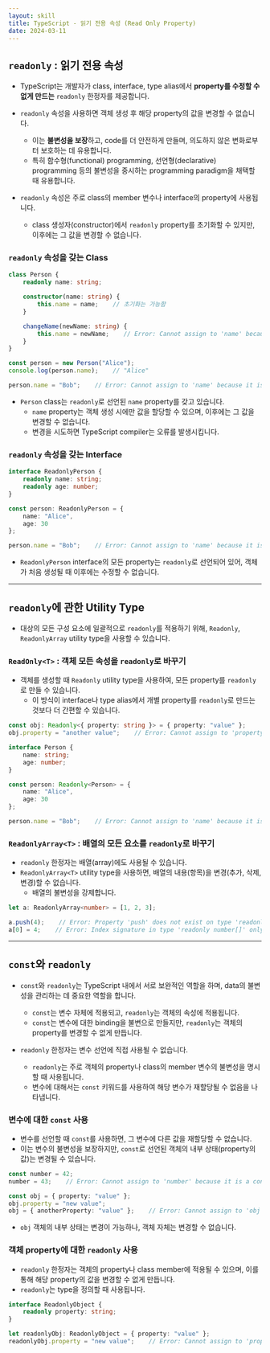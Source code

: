 ```yaml
---
layout: skill
title: TypeScript - 읽기 전용 속성 (Read Only Property)
date: 2024-03-11
---
```



## `readonly` : 읽기 전용 속성

- TypeScript는 개발자가 class, interface, type alias에서 **property를 수정할 수 없게 만드는** `readonly` 한정자를 제공합니다.
- `readonly` 속성을 사용하면 객체 생성 후 해당 property의 값을 변경할 수 없습니다.
    - 이는 **불변성을 보장**하고, code를 더 안전하게 만들며, 의도하지 않은 변화로부터 보호하는 데 유용합니다.
    - 특히 함수형(functional) programming, 선언형(declarative) programming 등의 불변성을 중시하는 programming paradigm을 채택할 때 유용합니다.

- `readonly` 속성은 주로 class의 member 변수나 interface의 property에 사용됩니다.
    - class 생성자(constructor)에서 `readonly` property를 초기화할 수 있지만, 이후에는 그 값을 변경할 수 없습니다.


### `readonly` 속성을 갖는 Class

```typescript
class Person {
    readonly name: string;

    constructor(name: string) {
        this.name = name;    // 초기화는 가능함
    }

    changeName(newName: string) {
        this.name = newName;    // Error: Cannot assign to 'name' because it is a read-only property.
    }
}

const person = new Person("Alice");
console.log(person.name);    // "Alice"

person.name = "Bob";    // Error: Cannot assign to 'name' because it is a read-only property.
```

- `Person` class는 `readonly`로 선언된 `name` property를 갖고 있습니다.
    - `name` property는 객체 생성 시에만 값을 할당할 수 있으며, 이후에는 그 값을 변경할 수 없습니다.
    - 변경을 시도하면 TypeScript compiler는 오류를 발생시킵니다.


### `readonly` 속성을 갖는 Interface

```typescript
interface ReadonlyPerson {
    readonly name: string;
    readonly age: number;
}

const person: ReadonlyPerson = {
    name: "Alice",
    age: 30
};

person.name = "Bob";    // Error: Cannot assign to 'name' because it is a read-only property.
```

- `ReadonlyPerson` interface의 모든 property는 `readonly`로 선언되어 있어, 객체가 처음 생성될 때 이후에는 수정할 수 없습니다.


---


## `readonly`에 관한 Utility Type

- 대상의 모든 구성 요소에 일괄적으로 `readonly`를 적용하기 위해, `Readonly`, `ReadonlyArray` utility type을 사용할 수 있습니다.


### `ReadOnly<T>` : 객체 모든 속성을 `readonly`로 바꾸기

- 객체를 생성할 때 `Readonly` utility type을 사용하여, 모든 property를 `readonly`로 만들 수 있습니다.
    - 이 방식이 interface나 type alias에서 개별 property를 `readonly`로 만드는 것보다 더 간편할 수 있습니다.

```typescript
const obj: Readonly<{ property: string }> = { property: "value" };
obj.property = "another value";    // Error: Cannot assign to 'property' because it is a read-only property.
```

```typescript
interface Person {
    name: string;
    age: number;
}

const person: Readonly<Person> = {
    name: "Alice",
    age: 30
};

person.name = "Bob";    // Error: Cannot assign to 'name' because it is a read-only property.
```


### `ReadonlyArray<T>` : 배열의 모든 요소를 `readonly`로 바꾸기

- `readonly` 한정자는 배열(array)에도 사용될 수 있습니다.
- `ReadonlyArray<T>` utility type을 사용하면, 배열의 내용(항목)을 변경(추가, 삭제, 변경)할 수 없습니다.
    - 배열의 불변성을 강제합니다.

```typescript
let a: ReadonlyArray<number> = [1, 2, 3];

a.push(4);    // Error: Property 'push' does not exist on type 'readonly number[]'.
a[0] = 4;    // Error: Index signature in type 'readonly number[]' only permits reading.
```


---


## `const`와 `readonly`

- `const`와 `readonly`는 TypeScript 내에서 서로 보완적인 역할을 하며, data의 불변성을 관리하는 데 중요한 역할을 합니다.
    - `const`는 변수 자체에 적용되고, `readonly`는 객체의 속성에 적용됩니다.
    - `const`는 변수에 대한 binding을 불변으로 만들지만, `readonly`는 객체의 property를 변경할 수 없게 만듭니다.

- `readonly` 한정자는 변수 선언에 직접 사용될 수 없습니다.
    - `readonly`는 주로 객체의 property나 class의 member 변수의 불변성을 명시할 때 사용됩니다.
    - 변수에 대해서는 `const` 키워드를 사용하여 해당 변수가 재할당될 수 없음을 나타냅니다.


### 변수에 대한 `const` 사용

- 변수를 선언할 때 `const`를 사용하면, 그 변수에 다른 값을 재할당할 수 없습니다.
- 이는 변수의 불변성을 보장하지만, `const`로 선언된 객체의 내부 상태(property의 값)는 변경될 수 있습니다.

```typescript
const number = 42;
number = 43;    // Error: Cannot assign to 'number' because it is a constant.

const obj = { property: "value" };
obj.property = "new value";
obj = { anotherProperty: "value" };    // Error: Cannot assign to 'obj' because it is a constant.
```

- `obj` 객체의 내부 상태는 변경이 가능하나, 객체 자체는 변경할 수 없습니다.


### 객체 property에 대한 `readonly` 사용

- `readonly` 한정자는 객체의 property나 class member에 적용될 수 있으며, 이를 통해 해당 property의 값을 변경할 수 없게 만듭니다.
- `readonly`는 type을 정의할 때 사용됩니다.

```typescript
interface ReadonlyObject {
    readonly property: string;
}

let readonlyObj: ReadonlyObject = { property: "value" };
readonlyObj.property = "new value";    // Error: Cannot assign to 'property' because it is a read-only property.
```
